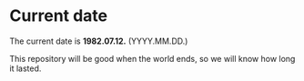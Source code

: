 # Current date

The current date is **1982.07.12.** (YYYY.MM.DD.)

This repository will be good when the world ends, so we will know how long it lasted.